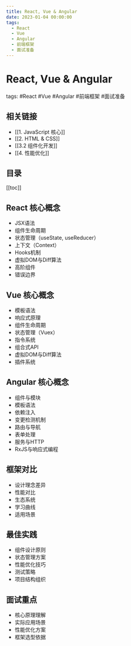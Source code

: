```yaml
---
title: React, Vue & Angular
date: 2023-01-04 00:00:00
tags: 
  - React
  - Vue
  - Angular
  - 前端框架
  - 面试准备
---
```


# React, Vue & Angular
tags: #React #Vue #Angular #前端框架 #面试准备

## 相关链接
- [[1. JavaScript 核心]]
- [[2. HTML & CSS]]
- [[3.2 组件化开发]]
- [[4. 性能优化]]

## 目录
[[toc]]

## React 核心概念
- JSX语法
- 组件生命周期
- 状态管理（useState, useReducer）
- 上下文（Context）
- Hooks机制
- 虚拟DOM与Diff算法
- 高阶组件
- 错误边界

## Vue 核心概念
- 模板语法
- 响应式原理
- 组件生命周期
- 状态管理（Vuex）
- 指令系统
- 组合式API
- 虚拟DOM与Diff算法
- 插件系统

## Angular 核心概念
- 组件与模块
- 模板语法
- 依赖注入
- 变更检测机制
- 路由与导航
- 表单处理
- 服务与HTTP
- RxJS与响应式编程

## 框架对比
- 设计理念差异
- 性能对比
- 生态系统
- 学习曲线
- 适用场景

## 最佳实践
- 组件设计原则
- 状态管理方案
- 性能优化技巧
- 测试策略
- 项目结构组织

## 面试重点
- 核心原理理解
- 实际应用场景
- 性能优化方案
- 框架选型依据
